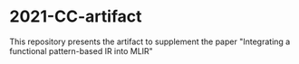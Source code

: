 # 2021-CC-artifact
This repository presents the artifact to supplement the paper "Integrating a functional pattern-based IR into MLIR"
